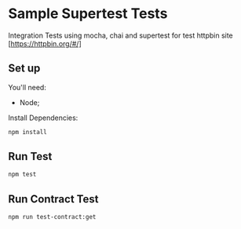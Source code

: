 # Sample Supertest Tests

Integration Tests using mocha, chai and supertest for test httpbin site [https://httpbin.org/#/]

## Set up

You'll need:

- Node;

Install Dependencies:

```bash
npm install
```

## Run Test

```bash
npm test
```

## Run Contract Test

```bash
npm run test-contract:get
```


